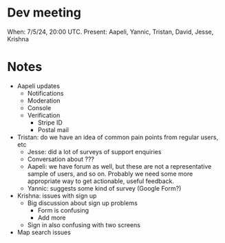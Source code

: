 # Dev meeting

When: 7/5/24, 20:00 UTC.
Present: Aapeli, Yannic, Tristan, David, Jesse, Krishna

# Notes

* Aapeli updates
  - Notifications
  - Moderation
  - Console
  - Verification
    - Stripe ID
    - Postal mail
* Tristan: do we have an idea of common pain points from regular users, etc
  - Jesse: did a lot of surveys of support enquiries
  - Conversation about ???
  - Aapeli: we have forum as well, but these are not a representative sample of users, and so on. Probably we need some more appropriate way to get actionable, useful feedback.
  - Yannic: suggests some kind of survey (Google Form?)
* Krishna: issues with sign up
  - Big discussion about sign up problems
    * Form is confusing
    * Add more 
  - Sign in also confusing with two screens
* Map search issues
